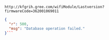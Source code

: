 `http://kfgrih.gree.com/wifiModule/Lastversion?firmwareCode=362001069011`

```json
{
  "r": 500,
  "msg": "Database operation failed."
}```